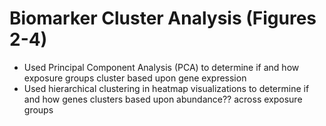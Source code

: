 # Biomarker Cluster Analysis (Figures 2-4)
- Used Principal Component Analysis (PCA) to determine if and how exposure groups cluster based upon gene expression
- Used hierarchical clustering in heatmap visualizations to determine if and how genes clusters based upon abundance?? across exposure groups
